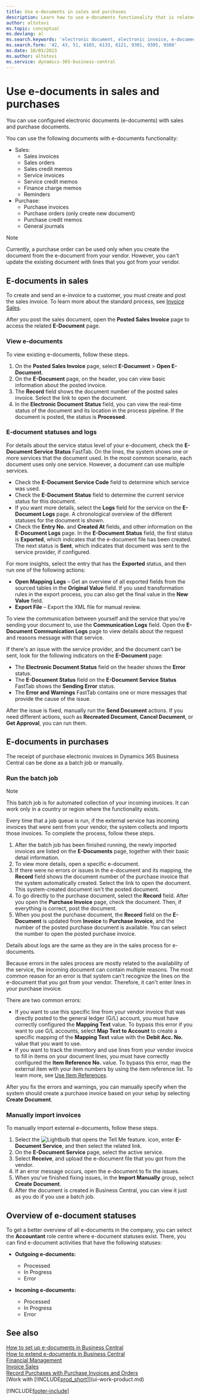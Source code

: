 ```yaml
---
title: Use e-documents in sales and purchases
description: Learn how to use e-documents functionality that is related to sales and purchase invoices.
author: altotovi
ms.topic: conceptual
ms.devlang: al
ms.search.keywords: 'electronic document, electronic invoice, e-document, e-invoice, sales, purchase'
ms.search.form: '42, 43, 51, 6103, 6133, 6121, 9301, 9305, 9308'
ms.date: 10/03/2023
ms.author: altotovi
ms.service: dynamics-365-business-central
---
```


# Use e-documents in sales and purchases

You can use configured electronic documents (e-documents) with sales and purchase documents.

You can use the following documents with e-documents functionality:  

- Sales: 
    - Sales invoices
    - Sales orders
    - Sales credit memos
    - Service invoices
    - Service credit memos
    - Finance charge memos
    - Reminders
- Purchase: 
    - Purchase invoices
    - Purchase orders (only create new document)
    - Purchase credit memos
    - General journals

> [!NOTE]
> Currently, a purchase order can be used only when you create the document from the e-document from your vendor. However, you can't update the existing document with lines that you got from your vendor.  

## E-documents in sales

To create and send an e-invoice to a customer, you must create and post the sales invoice. To learn more about the standard process, see [Invoice Sales](sales-how-invoice-sales.md).

After you post the sales document, open the **Posted Sales Invoice** page to access the related **E-Document** page.

### View e-documents

To view existing e-documents, follow these steps.

1. On the **Posted Sales Invoice** page, select **E-Document** \> **Open E-Document**.
2. On the **E-Document** page, on the header, you can view basic information about the posted invoice.
3. The **Record** field shows the document number of the posted sales invoice. Select the link to open the document.
4. In the **Electronic Document Status** field, you can view the real-time status of the document and its location in the process pipeline. If the document is posted, the status is **Processed**.

### E-document statuses and logs

For details about the service status level of your e-document, check the **E-Document Service Status** FastTab. On the lines, the system shows one or more services that the document used. In the most common scenario, each document uses only one service. However, a document can use multiple services.

- Check the **E-Document Service Code** field to determine which service was used.
- Check the **E-Document Status** field to determine the current service status for this document.
- If you want more details, select the **Logs** field for the service on the **E-Document Logs** page. A chronological overview of the different statuses for the document is shown.
- Check the **Entry No.** and **Created At** fields, and other information on the **E-Document Logs** page. In the **E-Document Status** field, the first status is **Exported**, which indicates that the e-document file has been created. The next status is **Sent**, which indicates that document was sent to the service provider, if configured.

For more insights, select the entry that has the **Exported** status, and then run one of the following actions:

- **Open Mapping Logs** – Get an overview of all exported fields from the sourced tables in the **Original Value** field. If you used transformation rules in the export process, you can also get the final value in the **New Value** field.
- **Export File** – Export the XML file for manual review.

To view the communication between yourself and the service that you're sending your document to, use the **Communication Logs** field. Open the **E-Document Communication Logs** page to view details about the request and reasons message with that service.

If there's an issue with the service provider, and the document can't be sent, look for the following indicators on the **E-Document** page:

- The **Electronic Document Status** field on the header shows the **Error** status.
- The **E-Document Status** field on the **E-Document Service Status** FastTab shows the **Sending Error** status.
- The **Error and Warnings** FastTab contains one or more messages that provide the cause of the issue.

After the issue is fixed, manually run the **Send Document** actions. If you need different actions, such as **Recreated Document**, **Cancel Document**, or **Get Approval**, you can run them.

## E-documents in purchases

The receipt of purchase electronic invoices in Dynamics 365 Business Central can be done as a batch job or manually.

### Run the batch job

> [!NOTE]
> This batch job is for automated collection of your incoming invoices. It can work only in a country or region where the functionality exists.

Every time that a job queue is run, if the external service has incoming invoices that were sent from your vendor, the system collects and imports those invoices. To complete the process, follow these steps.

1. After the batch job has been finished running, the newly imported invoices are listed on the **E-Documents** page, together with their basic detail information.
2. To view more details, open a specific e-document.
3. If there were no errors or issues in the e-document and its mapping, the **Record** field shows the document number of the purchase invoice that the system automatically created. Select the link to open the document. This system-created document isn't the posted document.
4. To go directly to the purchase document, select the **Record** field. After you open the **Purchase Invoice** page, check the document. Then, if everything is correct, post the document.
5. When you post the purchase document, the **Record** field on the **E-Document** is updated from **Invoice** to **Purchase Invoice**, and the number of the posted purchase document is available. You can select the number to open the posted purchase invoice.

Details about logs are the same as they are in the sales process for e-documents.

Because errors in the sales process are mostly related to the availability of the service, the incoming document can contain multiple reasons. The most common reason for an error is that system can't recognize the lines on the e-document that you got from your vendor. Therefore, it can't enter lines in your purchase invoice.

There are two common errors:

- If you want to use this specific line from your vendor invoice that was directly posted to the general ledger (G/L) account, you must have correctly configured the **Mapping Text** value. To bypass this error if you want to use G/L accounts, select **Map Text to Account** to create a specific mapping of the **Mapping Text** value with the **Debit Acc. No.** value that you want to use.
- If you want to track the inventory and use lines from your vendor invoice to fill in items on your document lines, you must have correctly configured the **Item Reference No.** value. To bypass this error, map the external item with your item numbers by using the item reference list. To learn more, see [Use Item References](inventory-how-use-item-cross-refs.md).

After you fix the errors and warnings, you can manually specify when the system should create a purchase invoice based on your setup by selecting **Create Document**.

### Manually import invoices

To manually import external e-documents, follow these steps.

1. Select the ![Lightbulb that opens the Tell Me feature.](media/ui-search/search_small.png "Tell me what you want to do") icon, enter **E-Document Service**, and then select the related link.
2. On the **E-Document Service** page, select the active service. 
3. Select **Receive**, and upload the e-document file that you got from the vendor.
4. If an error message occurs, open the e-document to fix the issues.
5. When you've finished fixing issues, in the **Import Manually** group, select **Create Document**.
6. After the document is created in Business Central, you can view it just as you do if you use a batch job.

## Overview of e-document statuses

To get a better overview of all e-documents in the company, you can select the **Accountant** role centre where e-document statuses exist. There, you can find e-document activities that have the following statuses:

- **Outgoing e-documents:**

    - Processed
    - In Progress
    - Error

- **Incoming e-documents:**

    - Processed
    - In Progress
    - Error

## See also 

[How to set up e-documents in Business Central](finance-how-setup-edocuments.md)  
[How to extend e-documents in Business Central](/dynamics365/business-central/dev-itpro/developer/devenv-extend-edocuments)  
[Financial Management](finance.md)  
[Invoice Sales](sales-how-invoice-sales.md)  
[Record Purchases with Purchase Invoices and Orders](purchasing-how-record-purchases.md)  
[Work with [!INCLUDE[prod_short](includes/prod_short.md)]](ui-work-product.md)

[!INCLUDE[footer-include](includes/footer-banner.md)]
